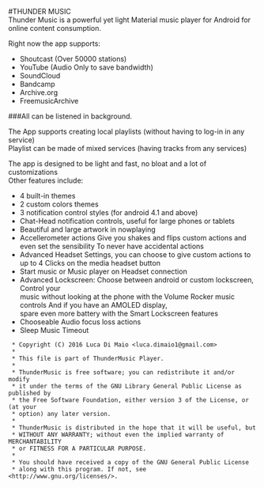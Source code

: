 #THUNDER MUSIC  
Thunder Music is a powerful yet light Material music player for Android for online content consumption.  
  
Right now the app supports:  
- Shoutcast (Over 50000 stations)  
- YouTube (Audio Only to save bandwidth)  
- SoundCloud  
- Bandcamp  
- Archive.org  
- FreemusicArchive  
  
###All can be listened in background.  
  
  
The App supports creating local playlists (without having to log-in in any service)  
Playlist can be made of mixed services (having tracks from any services)  
  
The app is designed to be light and fast, no bloat and a lot of customizations  
Other features include:  
- 4 built-in themes  
- 2 custom colors themes  
- 3 notification control styles (for android 4.1 and above)  
- Chat-Head notification controls, useful for large phones or tablets  
- Beautiful and large artwork in nowplaying  
- Accellerometer actions Give you shakes and flips custom actions and even set the sensibility To never have accidental actions  
- Advanced Headset Settings, you can choose to give custom actions to up to 4 Clicks on the media headset button  
- Start music or Music player on Headset connection  
- Advanced Lockscreen: Choose between android or custom lockscreen, Control your   
   music without looking at the phone with the Volume Rocker music controls And if you  have an AMOLED display,   
   spare even more battery with the Smart Lockscreen features  
- Chooseable Audio focus loss actions  
- Sleep Music Timeout  



```
 * Copyright (C) 2016 Luca Di Maio <luca.dimaio1@gmail.com>  
 *  
 * This file is part of ThunderMusic Player.  
 *  
 * ThunderMusic is free software; you can redistribute it and/or modify  
 * it under the terms of the GNU Library General Public License as published by  
 * the Free Software Foundation, either version 3 of the License, or (at your  
 * option) any later version.  
 *  
 * ThunderMusic is distributed in the hope that it will be useful, but  
 * WITHOUT ANY WARRANTY; without even the implied warranty of MERCHANTABILITY  
 * or FITNESS FOR A PARTICULAR PURPOSE.  
 *  
 * You should have received a copy of the GNU General Public License  
 * along with this program. If not, see <http://www.gnu.org/licenses/>.  
```
